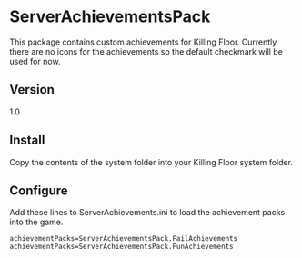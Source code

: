 ServerAchievementsPack
======================

This package contains custom achievements for Killing Floor.  Currently there are no icons for the achievements so the 
default checkmark will be used for now.

## Version
1.0

## Install
Copy the contents of the system folder into your Killing Floor system folder.

## Configure
Add these lines to ServerAchievements.ini to load the achievement packs into the game.

    achievementPacks=ServerAchievementsPack.FailAchievements
    achievementPacks=ServerAchievementsPack.FunAchievements
